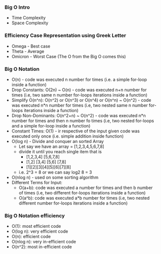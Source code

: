 ### Big O Intro

- Time Complexity
- Space Complexity

### Efficiency Case Representation using Greek Letter

- Omega - Best case
- Theta - Average
- Omicron - Worst Case (The O from the Big O comes this)

### Big O Notation

- O(n) - code was executed n number for times (i.e. a simple for-loop inside a function)
- Drop Constants: O(2n) ~ O(n) - code was executed n+n number for times (i.e, two same n number for-loops iterations inside a function)
- Simplify O(n^n): O(n^2) or O(n^3) or O(n^4) or O(n^n) ~ O(n^2) - code was executed n\*n number for times (i.e, two nested same n number for-loops iterations inside a function)
- Drop Non-Dominants: O(n^2+n) ~ O(n^2) - code was executed n\*n number for times and then n number fo times (i.e, two nested for-loops and a simple for-loop inside a function)
- Constant Times: O(1) - ir respective of the input given code was executed only once (i.e. simple addition inside function)
- O(log n) - Divide and conquer an sorted Array
  - Let say we have an array = [1,2,3,4,5,6,7,8]
  - divide it until you reach single item that is
    - [1,2,3,4] [5,6,7,8]
    - [1,2] [3,4] [5,6] [7,8]
    - [1][2][3][4][5][6][7][8]
  - i.e. 2^3 = 8 or we can say log2 8 = 3
- O(nlog n) - used on some sorting algorithm
- Different Terms for Input:
  - O(a+b): code was executed a number for times and then b number of times (i.e, two different for-loops iterations inside a function)
  - O(a^b): code was executed a\*b number for times (i.e, two nested different number for-loops iterations inside a function)

### Big O Notation efficiency

- O(1): most efficient code
- O(log n): very efficient code
- O(n): efficient code
- O(nlog n): very in-efficient code
- O(n^2): most in-efficient code
